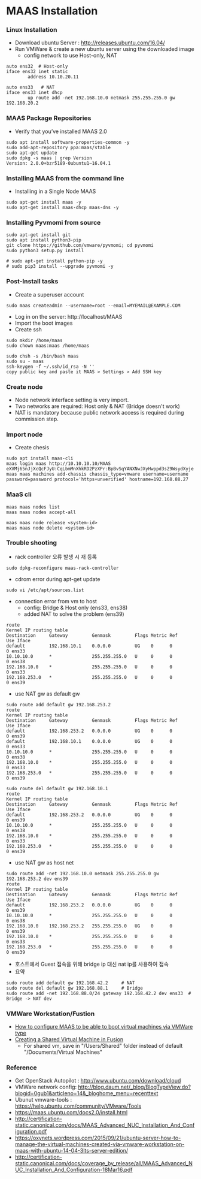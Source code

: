 # MAAS Installation

### Linux Installation
- Download ubuntu Server : http://releases.ubuntu.com/16.04/
- Run VMWare & create a new ubuntu server using the downloaded image
  - config network to use Host-only, NAT
```
auto ens32  # Host-only
iface ens32 inet static
        address 10.10.20.11

auto ens33   # NAT
iface ens33 inet dhcp
        up route add -net 192.168.10.0 netmask 255.255.255.0 gw 192.168.20.2
```

### MAAS Package Repositories
- Verify that you’ve installed MAAS 2.0 
```
sudo apt install software-properties-common -y
sudo add-apt-repository ppa:maas/stable
sudo apt-get update
sudo dpkg -s maas | grep Version
Version: 2.0.0+bzr5189-0ubuntu1~16.04.1
```

### Installing MAAS from the command line 
- Installing in a Single Node MAAS
```
sudo apt-get install maas -y
sudo apt-get install maas-dhcp maas-dns -y
```
### Installing Pyvmomi from source
```
sudo apt-get install git
sudo apt install python3-pip
git clone https://github.com/vmware/pyvmomi; cd pyvmomi
sudo python3 setup.py install

# sudo apt-get install python-pip -y
# sudo pip3 install --upgrade pyvmomi -y
```

### Post-Install tasks
- Create a superuser account
```
sudo maas createadmin --username=root --email=MYEMAIL@EXAMPLE.COM
```
- Log in on the server: http://localhost/MAAS
- Import the boot images  
- Create ssh
```
sudo mkdir /home/maas
sudo chown maas:maas /home/maas

sudo chsh -s /bin/bash maas
sudo su - maas
ssh-keygen -f ~/.ssh/id_rsa -N ''
copy public key and paste it MAAS > Settings > Add SSH key
```

### Create node
- Node network interface setting is very import.
- Two networks are required: Host only & NAT (Bridge doesn't work)
- NAT is mandatory because public network access is required during commission step.

### Import node
- Create chesis
```
sudo apt install maas-cli
maas login maas http://10.10.10.10/MAAS eXVMj65nJjXcQcFJyU:CqLbmMnXhkRD2PzXPr:BpBvSqYANXNwJXyHwppd3sZ9WsydXyje
maas maas machines add-chassis chassis_type=vmware username=username  password=password protocol='https+unverified' hostname=192.168.88.27
```

### MaaS cli
```
maas maas nodes list
maas maas nodes accept-all

maas maas node release <system-id>
maas maas node delete <system-id>

```


### Trouble shooting
- rack controller 오류 발생 시 재 등록
```
sudo dpkg-reconfigure maas-rack-controller
```
- cdrom error during apt-get update
```
sudo vi /etc/apt/sources.list
```
- connection error from vm to host
  - config: Bridge & Host only (ens33, ens38)
  - added NAT to solve the problem (ens39)
  
```
route
Kernel IP routing table
Destination     Gateway         Genmask         Flags Metric Ref    Use Iface
default         192.168.10.1    0.0.0.0         UG    0      0        0 ens33
10.10.10.0      *               255.255.255.0   U     0      0        0 ens38
192.168.10.0    *               255.255.255.0   U     0      0        0 ens33
192.168.253.0   *               255.255.255.0   U     0      0        0 ens39
```
  - use NAT gw as default gw
```
sudo route add default gw 192.168.253.2 
route
Kernel IP routing table
Destination     Gateway         Genmask         Flags Metric Ref    Use Iface
default         192.168.253.2   0.0.0.0         UG    0      0        0 ens39
default         192.168.10.1    0.0.0.0         UG    0      0        0 ens33
10.10.10.0      *               255.255.255.0   U     0      0        0 ens38
192.168.10.0    *               255.255.255.0   U     0      0        0 ens33
192.168.253.0   *               255.255.255.0   U     0      0        0 ens39

sudo route del default gw 192.168.10.1
route
Kernel IP routing table
Destination     Gateway         Genmask         Flags Metric Ref    Use Iface
default         192.168.253.2   0.0.0.0         UG    0      0        0 ens39
10.10.10.0      *               255.255.255.0   U     0      0        0 ens38
192.168.10.0    *               255.255.255.0   U     0      0        0 ens33
192.168.253.0   *               255.255.255.0   U     0      0        0 ens39

```
  - use NAT gw as host net
```
sudo route add -net 192.168.10.0 netmask 255.255.255.0 gw 192.168.253.2 dev ens39
route
Kernel IP routing table
Destination     Gateway         Genmask         Flags Metric Ref    Use Iface
default         192.168.253.2   0.0.0.0         UG    0      0        0 ens39
10.10.10.0      *               255.255.255.0   U     0      0        0 ens38
192.168.10.0    192.168.253.2   255.255.255.0   UG    0      0        0 ens39
192.168.10.0    *               255.255.255.0   U     0      0        0 ens33
192.168.253.0   *               255.255.255.0   U     0      0        0 ens39
```
  - 호스트에서 Guest 접속을 위해 bridge ip 대신 nat ip를 사용하여 접속
  - 요약 
```
sudo route add default gw 192.168.42.2     # NAT
sudo route del default gw 192.168.88.1     # Bridge
sudo route add -net 192.168.88.0/24 gateway 192.168.42.2 dev ens33  # Bridge -> NAT dev
```

### VMWare Workstation/Fustion 
- [How to configure MAAS to be able to boot virtual machines via VMWare type](http://askubuntu.com/questions/663771/how-to-configure-maas-to-be-able-to-boot-virtual-machines-via-vmware-type)
- [Creating a Shared Virtual Machine in Fusion](https://pubs.vmware.com/fusion-8/index.jsp?topic=%2Fcom.vmware.fusion.using.doc%2FGUID-30FCA4B3-D9FD-40AF-8817-F0902AE6D758.html)
  - For shared vm, save in "/Users/Shared" folder instead of default "/Documents/Virtual Machines"

### Reference
- Get OpenStack Autopilot : http://www.ubuntu.com/download/cloud
- VMWare network config: http://blog.daum.net/_blog/BlogTypeView.do?blogid=0gub1&articleno=14&_bloghome_menu=recenttext
- Ubunut vmware-tools : https://help.ubuntu.com/community/VMware/Tools
- https://maas.ubuntu.com/docs2.0/install.html
- http://certification-static.canonical.com/docs/MAAS_Advanced_NUC_Installation_And_Configuration.pdf
- https://oxynets.wordpress.com/2015/09/21/ubuntu-server-how-to-manage-the-virtual-machines-created-via-vmware-workstation-on-maas-with-ubuntu-14-04-3lts-server-edition/
- http://certification-static.canonical.com/docs/coverage_by_release/all/MAAS_Advanced_NUC_Installation_And_Configuration-18Mar16.pdf
